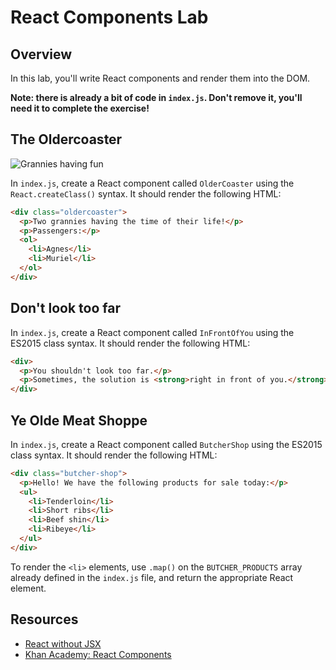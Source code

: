 # React Components Lab

## Overview

In this lab, you'll write React components and render them into the DOM. 


**Note: there is already a bit of code in `index.js`. Don't remove it, you'll need it to complete the exercise!**

## The Oldercoaster
![Grannies having fun](https://media.giphy.com/media/MMQrQQ87G2MmY/giphy.gif)

In `index.js`, create a React component called `OlderCoaster` using the `React.createClass()` syntax. It should render
the following HTML:

```html
<div class="oldercoaster">
  <p>Two grannies having the time of their life!</p>
  <p>Passengers:</p>
  <ol>
    <li>Agnes</li>
    <li>Muriel</li>
  </ol>
</div>
```

## Don't look too far
In `index.js`, create a React component called `InFrontOfYou` using the ES2015 class syntax. It should render the
following HTML:

```html
<div>
  <p>You shouldn't look too far.</p>
  <p>Sometimes, the solution is <strong>right in front of you.</strong></p>
</div>
```

## Ye Olde Meat Shoppe
In `index.js`, create a React component called `ButcherShop` using the ES2015 class syntax. It should render the
following HTML:

```html
<div class="butcher-shop">
  <p>Hello! We have the following products for sale today:</p>
  <ul>
    <li>Tenderloin</li>
    <li>Short ribs</li>
    <li>Beef shin</li>
    <li>Ribeye</li>
  </ul>
</div>
```

To render the `<li>` elements, use `.map()` on the `BUTCHER_PRODUCTS` array already defined in the `index.js` file, and
return the appropriate React element.

## Resources

- [React without JSX](http://jamesknelson.com/learn-raw-react-no-jsx-flux-es6-webpack/)
- [Khan Academy: React Components](https://khan.github.io/react-components/)
